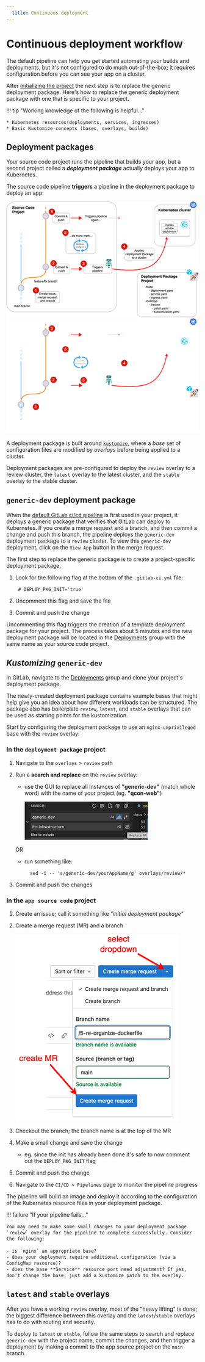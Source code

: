 ```yaml
---
  title: Continuous deployment
---
```

<!-- markdownlint-disable MD025 -->

# Continuous deployment workflow

The default pipeline can help you get started automating your builds and deployments, but it's not configured to do much out-of-the-box; it requires configuration before you can see your app on a cluster.

After [initializing the project](./getting-started.md) the next step is to replace the generic deployment package. Here's how to replace the generic deployment package with one that is specific to your project.

!!! tip "Working knowledge of the following is helpful..."

    * Kubernetes resources(deployments, services, ingresses)
    * Basic Kustomize concepts (bases, overlays, builds)

## Deployment packages

Your source code project runs the pipeline that builds your app, but a second project called a ***deployment package*** actually deploys your app to Kubernetes.

The source code pipeline **triggers** a pipeline in the deployment package to deploy an app:

![Deployment Pipeline](../assets/deploy-pipeline-overview-light.png#only-light)
![Deployment Pipeline](../assets/deploy-pipeline-overview-dark.png#only-dark)

A deployment package is built around [`kustomize`](https://kubectl.docs.kubernetes.io/), where a *base* set of configuration files are modified by *overlays* before being applied to a cluster.

Deployment packages are pre-configured to deploy the `review` overlay to a review cluster, the `latest` overlay to the latest cluster, and the `stable` overlay to the stable cluster.

## `generic-dev` deployment package

When the [default GitLab ci/cd pipeline](https://issues.ltc.bcit.ca/-/snippets/60) is first used in your project, it deploys a generic package that verifies that GitLab can deploy to Kubernetes. If you create a merge request and a branch, and then commit a change and push this branch, the pipeline deploys the `generic-dev` deployment package to a `review` cluster. To view this `generic-dev` deployment, click on the `View App` button in the merge request.

The first step to replace the generic package is to create a project-specific deployment package.

1. Look for the following flag at the bottom of the `.gitlab-ci.yml` file:

        # DEPLOY_PKG_INIT='true'

2. Uncomment this flag and save the file
3. Commit and push the change

Uncommenting this flag triggers the creation of a template deployment package for your project. The process takes about 5 minutes and the new deployment package will be located in the [Deployments](https://issues.ltc.bcit.ca/deployments) group with the same name as your source code project.

## *Kustomizing* `generic-dev`

In GitLab, navigate to the [Deployments](https://issues.ltc.bcit.ca/deployments) group and clone your project's deployment package.

The newly-created deployment package contains example bases that might help give you an idea about how different workloads can be structured. The package also has boilerplate `review`, `latest`, and `stable` overlays that can be used as starting points for the kustomization.

Start by configuring the deployment package to use an `nginx-unprivileged` base with the `review` overlay:

### In the `deployment package` project

1. Navigate to the `overlays` > `review` path
2. Run a **search and replace** on the `review` overlay:

    - use the GUI to replace all instances of **"generic-dev"** (match whole word) with the name of your project (eg. **"qcon-web"**)

        ![replace all](../assets/replace-all.png)

    OR

    - run something like:

            sed -i -- 's/generic-dev/yourAppName/g' overlays/review/*

3. Commit and push the changes

### In the `app source code` project

1. Create an issue; call it something like *"initial deployment package"*
2. Create a merge request (MR) and a branch

    ![Create-MR-Branch](../assets/create-mr.png)

3. Checkout the branch; the branch name is at the top of the MR
4. Make a small change and save the change

    - eg. since the init has already been done it's safe to now comment out the `DEPLOY_PKG_INIT` flag

5. Commit and push the change
6. Navigate to the `CI/CD > Pipelines` page to monitor the pipeline progress

The pipeline will build an image and deploy it according to the configuration of the Kubernetes resource files in your deployment package.

!!! failure "If your pipeline fails..."

    You may need to make some small changes to your deployment package `review` overlay for the pipeline to complete successfully. Consider the following:

    - is `nginx` an appropriate base?
    - does your deployment require additional configuration (via a ConfigMap resource)?
    - does the base **Service** resource port need adjustment? If yes, don't change the base, just add a kustomize patch to the overlay.

## `latest` and `stable` overlays

After you have a working `review` overlay, most of the "heavy lifting" is done; the biggest difference between this overlay and the `latest`/`stable` overlays has to do with routing and security.

To deploy to `latest` or `stable`, follow the same steps to search and replace `generic-dev` with the project name, commit the changes, and then trigger a deployment by making a commit to the app source project on the `main` branch.
